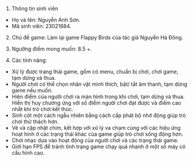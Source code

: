1. Thông tin sinh viên </br>
  - Họ và tên: Nguyễn Anh Sơn.  </br>
  - Mã sinh viên: 23021684. </br>

2. Chủ đề game: Làm lại game Flappy Birds của tác giả Nguyễn Hà Đông. </br>

3. Ngưỡng điểm mong muốn: 8.5 +. </br>

4. Các tính năng: </br>
  - Xử lý được trạng thái game, gồm có menu, chuẩn bị chơi, chơi game, tạm dừng và thua. </br>
  - Người chơi có thể chọn nhân vật mình thích, bật/ tắt âm thanh, tạm dừng game nếu muốn. </br>
  - Hiện điểm của người chơi ra màn hình trong khi chơi, tạm dừng và thua. Hiển thị huy chương ứng với số điểm người chơi đạt được và điểm cao nhất khi trò chơi kết thúc. </br>
  - Sinh cột một cách ngẫu nhiên bằng cách cấp phát bộ nhớ động giúp trò chơi thử thách hơn. </br>
  - Vẽ và cập nhật chim, kết hợp với xử lý va chạm cùng với các hiệu ứng hoạt hình ở các trạng thái khác của game giúp trò chơi sống động hơn. </br>
  - Chơi nhạc dựa vào hoạt động của người chơi và các trạng thái game. </br>
  - Giới hạn FPS để tránh tình trạng game chạy quá nhanh ở một số máy có cấu hình cao. </br>
